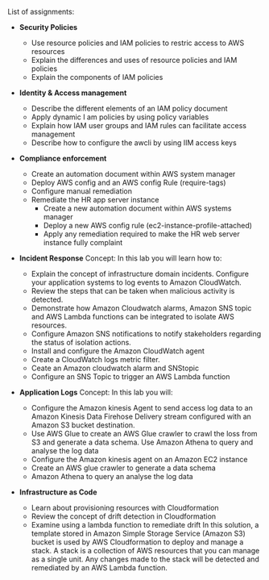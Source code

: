 List of assignments:

- **Security Policies**
  - Use resource policies and IAM policies to restric access to AWS resources
  - Explain the differences and uses of resource policies and IAM policies
  - Explain the components of IAM policies


- **Identity & Access management**
  - Describe the different elements of an IAM policy document
  - Apply dynamic I am policies by using policy variables
  - Explain how IAM user groups and IAM rules can facilitate access management
  - Describe how to configure the awcli by using IIM access keys


- **Compliance enforcement**
  - Create an automation document within AWS system manager
  - Deploy AWS config and an AWS config Rule (require-tags)
  - Configure manual remediation
  - Remediate the HR app server instance
    - Create a new automation document within AWS systems manager
    - Deploy a new AWS config rule (ec2-instance-profile-attached)
    - Apply any remediation required to make the HR web server instance fully complaint


- **Incident Response**
  Concept: In this lab you will learn how to:
   - Explain the concept of infrastructure domain incidents. Configure your application systems to log events to Amazon CloudWatch.
   - Review the steps that can be taken when malicious activity is detected.
   - Demonstrate how Amazon Cloudwatch alarms, Amazon SNS topic and AWS Lambda functions can be integrated to isolate AWS resources.
   - Configure Amazon SNS notifications to notify stakeholders regarding the status of isolation actions.
   - Install and configure the Amazon CloudWatch agent
   - Create a CloudWatch logs metric filter.
   - Ceate an Amazon cloudwatch alarm and SNStopic
   - Configure an SNS Topic to trigger an AWS Lambda function


- **Application Logs**
   Concept: In this lab you will: 
  - Configure the Amazon kinesis Agent to send access log data to an Amazon Kinesis Data Firehose Delivery stream configured with an Amazon S3 bucket destination.
  - Use AWS Glue to create an AWS Glue crawler to crawl the loss from S3 and generate a data schema. Use Amazon Athena to query and analyse the log data
  - Configure the Amazon kinesis agent on an Amazon EC2 instance
  - Create an AWS glue crawler to generate a data schema
  - Amazon Athena to query an analyse the log data

- **Infrastructure as Code**
  - Learn about provisioning resources with Cloudformation
  - Review the concept of drift detection in Cloudformation
  - Examine using a lambda function to remediate drift
   In this solution, a template stored in Amazon Simple Storage Service (Amazon S3) bucket is used by AWS Cloudformation to deploy and manage a stack. A stack is a collection of AWS resources that you can manage as a single unit. Any changes made to the stack will be detected and remediated by an AWS Lambda function.

